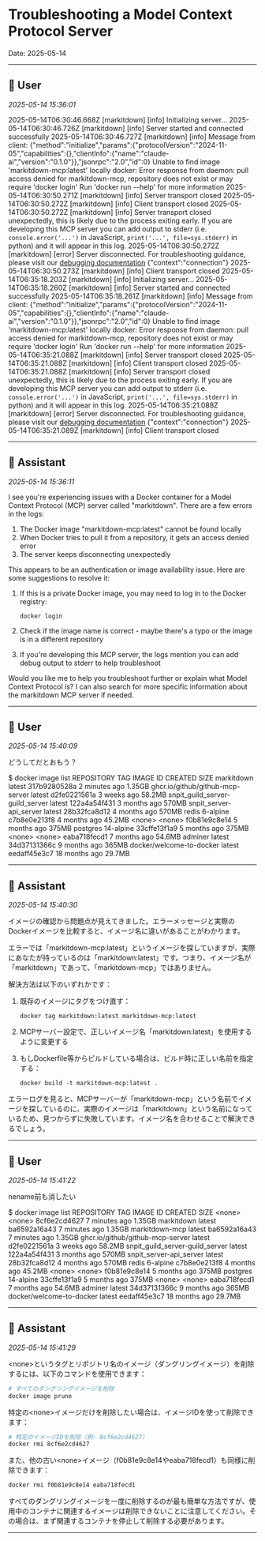# Troubleshooting a Model Context Protocol Server

Date: 2025-05-14

---

## 👤 User
*2025-05-14 15:36:01*

2025-05-14T06:30:46.668Z [markitdown] [info] Initializing server...
2025-05-14T06:30:46.726Z [markitdown] [info] Server started and connected successfully
2025-05-14T06:30:46.727Z [markitdown] [info] Message from client: {"method":"initialize","params":{"protocolVersion":"2024-11-05","capabilities":{},"clientInfo":{"name":"claude-ai","version":"0.1.0"}},"jsonrpc":"2.0","id":0}
Unable to find image 'markitdown-mcp:latest' locally
docker: Error response from daemon: pull access denied for markitdown-mcp, repository does not exist or may require 'docker login'
Run 'docker run --help' for more information
2025-05-14T06:30:50.271Z [markitdown] [info] Server transport closed
2025-05-14T06:30:50.272Z [markitdown] [info] Client transport closed
2025-05-14T06:30:50.272Z [markitdown] [info] Server transport closed unexpectedly, this is likely due to the process exiting early. If you are developing this MCP server you can add output to stderr (i.e. `console.error('...')` in JavaScript, `print('...', file=sys.stderr)` in python) and it will appear in this log.
2025-05-14T06:30:50.272Z [markitdown] [error] Server disconnected. For troubleshooting guidance, please visit our [debugging documentation](https://modelcontextprotocol.io/docs/tools/debugging) {"context":"connection"}
2025-05-14T06:30:50.273Z [markitdown] [info] Client transport closed
2025-05-14T06:35:18.203Z [markitdown] [info] Initializing server...
2025-05-14T06:35:18.260Z [markitdown] [info] Server started and connected successfully
2025-05-14T06:35:18.261Z [markitdown] [info] Message from client: {"method":"initialize","params":{"protocolVersion":"2024-11-05","capabilities":{},"clientInfo":{"name":"claude-ai","version":"0.1.0"}},"jsonrpc":"2.0","id":0}
Unable to find image 'markitdown-mcp:latest' locally
docker: Error response from daemon: pull access denied for markitdown-mcp, repository does not exist or may require 'docker login'
Run 'docker run --help' for more information
2025-05-14T06:35:21.088Z [markitdown] [info] Server transport closed
2025-05-14T06:35:21.088Z [markitdown] [info] Client transport closed
2025-05-14T06:35:21.088Z [markitdown] [info] Server transport closed unexpectedly, this is likely due to the process exiting early. If you are developing this MCP server you can add output to stderr (i.e. `console.error('...')` in JavaScript, `print('...', file=sys.stderr)` in python) and it will appear in this log.
2025-05-14T06:35:21.088Z [markitdown] [error] Server disconnected. For troubleshooting guidance, please visit our [debugging documentation](https://modelcontextprotocol.io/docs/tools/debugging) {"context":"connection"}
2025-05-14T06:35:21.089Z [markitdown] [info] Client transport closed

---

## 🤖 Assistant
*2025-05-14 15:36:11*

I see you're experiencing issues with a Docker container for a Model Context Protocol (MCP) server called "markitdown". There are a few errors in the logs:

1. The Docker image "markitdown-mcp:latest" cannot be found locally
2. When Docker tries to pull it from a repository, it gets an access denied error
3. The server keeps disconnecting unexpectedly

This appears to be an authentication or image availability issue. Here are some suggestions to resolve it:

1. If this is a private Docker image, you may need to log in to the Docker registry:
   ```
   docker login
   ```

2. Check if the image name is correct - maybe there's a typo or the image is in a different repository

3. If you're developing this MCP server, the logs mention you can add debug output to stderr to help troubleshoot

Would you like me to help you troubleshoot further or explain what Model Context Protocol is? I can also search for more specific information about the markitdown MCP server if needed.

---

## 👤 User
*2025-05-14 15:40:09*

どうしてだとおもう？

$ docker image list
REPOSITORY                         TAG         IMAGE ID       CREATED         SIZE
markitdown                         latest      317b9280528a   2 minutes ago   1.35GB
ghcr.io/github/github-mcp-server   latest      d2fe0221561a   3 weeks ago     58.2MB
snpit_guild_server-guild_server    latest      122a4a54f431   3 months ago    570MB
snpit_server-api_server            latest      28b32fca8d12   4 months ago    570MB
redis                              6-alpine    c7b8e0e213f8   4 months ago    45.2MB
&lt;none&gt;                             &lt;none&gt;      f0b81e9c8e14   5 months ago    375MB
postgres                           14-alpine   33cffe13f1a9   5 months ago    375MB
&lt;none&gt;                             &lt;none&gt;      eaba718fecd1   7 months ago    54.6MB
adminer                            latest      34d37131366c   9 months ago    365MB
docker/welcome-to-docker           latest      eedaff45e3c7   18 months ago   29.7MB

---

## 🤖 Assistant
*2025-05-14 15:40:30*

イメージの確認から問題点が見えてきました。エラーメッセージと実際のDockerイメージを比較すると、イメージ名に違いがあることがわかります。

エラーでは「markitdown-mcp:latest」というイメージを探していますが、実際にあなたが持っているのは「markitdown:latest」です。つまり、イメージ名が「markitdown」であって、「markitdown-mcp」ではありません。

解決方法は以下のいずれかです：

1. 既存のイメージにタグをつけ直す：
   ```
   docker tag markitdown:latest markitdown-mcp:latest
   ```

2. MCPサーバー設定で、正しいイメージ名「markitdown:latest」を使用するように変更する

3. もしDockerfile等からビルドしている場合は、ビルド時に正しい名前を指定する：
   ```
   docker build -t markitdown-mcp:latest .
   ```

エラーログを見ると、MCPサーバーが「markitdown-mcp」という名前でイメージを探しているのに、実際のイメージは「markitdown」という名前になっているため、見つからずに失敗しています。イメージ名を合わせることで解決できるでしょう。

---

## 👤 User
*2025-05-14 15:41:22*

nename前も消したい

$ docker image list
REPOSITORY                         TAG         IMAGE ID       CREATED         SIZE
&lt;none&gt;                             &lt;none&gt;      8cf6e2cd4627   7 minutes ago   1.35GB
markitdown                         latest      ba6592a16a43   7 minutes ago   1.35GB
markitdown-mcp                     latest      ba6592a16a43   7 minutes ago   1.35GB
ghcr.io/github/github-mcp-server   latest      d2fe0221561a   3 weeks ago     58.2MB
snpit_guild_server-guild_server    latest      122a4a54f431   3 months ago    570MB
snpit_server-api_server            latest      28b32fca8d12   4 months ago    570MB
redis                              6-alpine    c7b8e0e213f8   4 months ago    45.2MB
&lt;none&gt;                             &lt;none&gt;      f0b81e9c8e14   5 months ago    375MB
postgres                           14-alpine   33cffe13f1a9   5 months ago    375MB
&lt;none&gt;                             &lt;none&gt;      eaba718fecd1   7 months ago    54.6MB
adminer                            latest      34d37131366c   9 months ago    365MB
docker/welcome-to-docker           latest      eedaff45e3c7   18 months ago   29.7MB

---

## 🤖 Assistant
*2025-05-14 15:41:29*

&lt;none&gt;というタグとリポジトリ名のイメージ（ダングリングイメージ）を削除するには、以下のコマンドを使用できます：

```bash
# すべてのダングリングイメージを削除
docker image prune
```

特定の&lt;none&gt;イメージだけを削除したい場合は、イメージIDを使って削除できます：

```bash
# 特定のイメージIDを削除（例: 8cf6e2cd4627）
docker rmi 8cf6e2cd4627
```

また、他の古い&lt;none&gt;イメージ（f0b81e9c8e14やeaba718fecd1）も同様に削除できます：

```bash
docker rmi f0b81e9c8e14 eaba718fecd1
```

すべてのダングリングイメージを一度に削除するのが最も簡単な方法ですが、使用中のコンテナに関連するイメージは削除できないことに注意してください。その場合は、まず関連するコンテナを停止して削除する必要があります。

---

